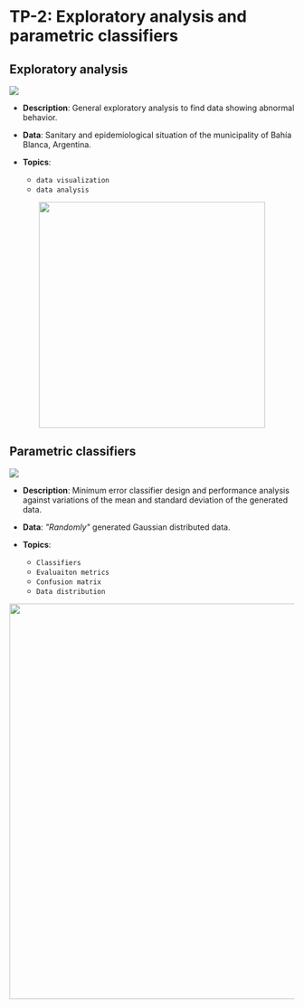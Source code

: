 # TP-2: Exploratory analysis and parametric classifiers

## Exploratory analysis
[![](https://img.shields.io/badge/Source%20Code-TP%202.1-f55?style=for-the-badge&logo=jupyter&logoColor=white)](https://github.com/Alejandro-ZZ/Machine-Learning-UNS/blob/master/TP-2/2_1_Exploratory_analysis.ipynb)

* **Description**: General exploratory analysis to find data showing abnormal behavior.

* **Data**: Sanitary and epidemiological situation of the municipality of Bahía Blanca, Argentina.

* **Topics**:
  - `data visualization`
  - `data analysis`

<p align="center">
<img src="https://github.com/Alejandro-ZZ/Machine-Learning-UNS/assets/71833624/0fbf4de5-6d56-4f6a-b704-52c1f4052321" height="400">
</p>

## Parametric classifiers
[![](https://img.shields.io/badge/Source%20Code-TP%202.2-f55?style=for-the-badge&logo=jupyter&logoColor=white)](https://github.com/Alejandro-ZZ/Machine-Learning-UNS/blob/master/TP-2/2_2_Least_error_classifier.ipynb)

* **Description**: Minimum error classifier design and performance analysis against variations of the mean and standard deviation of the generated data.

* **Data**: *"Randomly"* generated Gaussian distributed data.

* **Topics**:
  - `Classifiers`
  - `Evaluaiton metrics`
  - `Confusion matrix` 
  - `Data distribution`

<p align="center">
<img src="https://github.com/Alejandro-ZZ/Machine-Learning-UNS/assets/71833624/ef0af55f-ab29-43e2-8aff-c213a42b3d2b" height="700">
</p>
